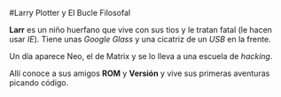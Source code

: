 
#Larry Plotter y El Bucle Filosofal

**Larr** es un niño huerfano que vive con sus tios y le tratan fatal (le hacen usar *IE*).
Tiene unas *Google Glass* y una cicatriz de un *USB* en la frente.

Un día aparece Neo, el de Matrix y se lo lleva a una escuela de *hacking*.

Allí conoce a sus amigos **ROM** y **Versión** y vive sus primeras aventuras picando código.
